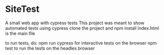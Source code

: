# SiteTest
A small web app with cypress tests
This project was meant to show automated tests using cypress
clone the project and npm install 
index.html is the main file 

to run tests, do: 
npm run cypress for interactive tests on the browser
npm test to run the tests on the headles browser
